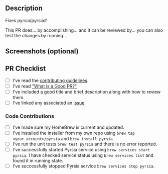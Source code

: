 <!--

Thank you for participating with our effort to build a more secure software supply chain.
Before submitting your Pull Request, please go over our checklist.

-->

## Description

<!--

Try to fill in the following to help the reviewers dive into the pull request.
Explain the context and what changed.

-->

Fixes pyrsia/pyrsia#

This PR does... by accomplishing... and it can be reviewed by... you can also test the changes by running...

## Screenshots (optional)

## PR Checklist

<!-- Make certain you've done the following. -->

- [ ] I've read the [contributing guidelines](https://github.com/pyrsia/.github/blob/main/contributing.md).
- [ ] I've read ["What is a Good PR?"](https://github.com/pyrsia/pyrsia/blob/main/docs/community/get_involved/good_pr.md)
- [ ] I've included a good title and brief description along with how to review them.
- [ ] I've linked any associated an [issue](https://github.com/pyrsia/pyrsia/issues).

### Code Contributions

<!--

This section applies to code modifications, you may remove it otherwise.

Make sure your Pull Request will pass the CI/CD pipeline.
For a complete list of steps, check out the [developer PR guidlines](https://github.com/pyrsia/pyrsia/blob/main/docs/community/get_involved/submit_pr.md)!

-->

- [ ] I've made sure my HomeBrew is current and updated.
- [ ] I've installed the installer from my own repo using `brew tap <your_account>/pyrsia` and `brew install pyrsia`
- [ ] I've run the unit tests `brew test pyrsia` and there is no error reported.
- [ ] I've successfully started Pyrsia service using `brew services start pyrsia`. I have checked service status 
using `brew services list` and found it in running state.
- [ ] I've successfully stopped Pyrsia service `brew services stop pyrsia`.
